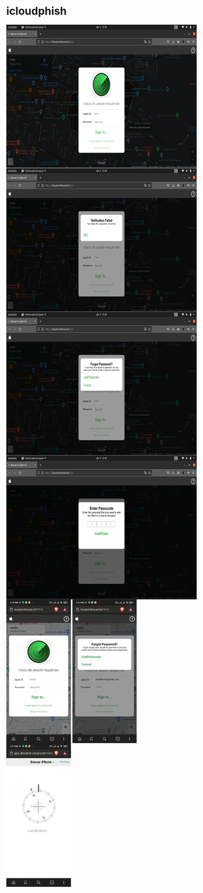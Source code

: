 # icloudphish

<img align="center" height="380" src="https://github.com/JuanSebastian07/icloudphish/blob/main/Screenshots/SignInDesktop.png">
<img align="center" height="380" src="https://github.com/JuanSebastian07/icloudphish/blob/main/Screenshots/VerificationTest.png">
<img align="center" height="380" src="https://github.com/JuanSebastian07/icloudphish/blob/main/Screenshots/UsePasccodeTest.png">
<img align="center" height="380" src="https://github.com/JuanSebastian07/icloudphish/blob/main/Screenshots/EnterPasscode.png">
<img align="center" height="380" src="https://github.com/JuanSebastian07/icloudphish/blob/main/Screenshots/buscando.jpeg">
<img align="center" height="380" src="https://github.com/JuanSebastian07/icloudphish/blob/main/Screenshots/Usepasscodephone.jpeg">
<img align="center" height="380" src="https://github.com/JuanSebastian07/icloudphish/blob/main/Screenshots/testphone.jpeg">

